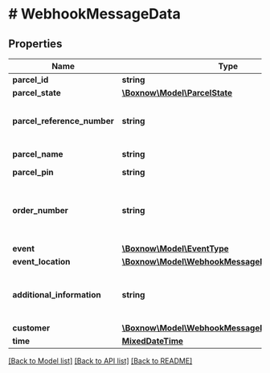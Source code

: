 # # WebhookMessageData

## Properties

Name | Type | Description | Notes
------------ | ------------- | ------------- | -------------
**parcel_id** | **string** | Parcel ID |
**parcel_state** | [**\Boxnow\Model\ParcelState**](ParcelState.md) |  |
**parcel_reference_number** | **string** | Reference number in Your system |
**parcel_name** | **string** | Item name label |
**parcel_pin** | **string** | Parcel PIN | [optional]
**order_number** | **string** | Unique order reference number in Your system |
**event** | [**\Boxnow\Model\EventType**](EventType.md) |  |
**event_location** | [**\Boxnow\Model\WebhookMessageDataEventLocation**](WebhookMessageDataEventLocation.md) |  | [optional]
**additional_information** | **string** | Additional information from a delivery request | [optional]
**customer** | [**\Boxnow\Model\WebhookMessageDataCustomer**](WebhookMessageDataCustomer.md) |  | [optional]
**time** | [**MixedDateTime**](MixedDateTime.md) |  |

[[Back to Model list]](../../README.md#models) [[Back to API list]](../../README.md#endpoints) [[Back to README]](../../README.md)
